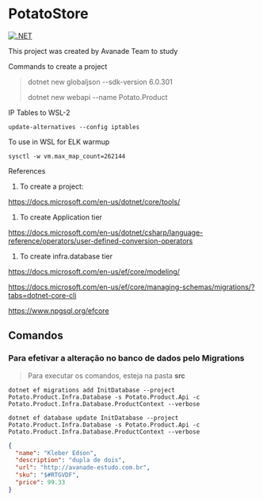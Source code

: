 
# PotatoStore

[![.NET](https://github.com/felipementel/PotatoStore/actions/workflows/dotnet-estudo.yml/badge.svg)](https://github.com/felipementel/PotatoStore/actions/workflows/dotnet-estudo.yml)

This project was created by Avanade Team to study

Commands to create a project
> dotnet new globaljson --sdk-version 6.0.301
> 
> dotnet new webapi --name Potato.Product

IP Tables to WSL-2
```
update-alternatives --config iptables
```

To use in WSL for ELK warmup

```
sysctl -w vm.max_map_count=262144
```

References

1. To create a project:

https://docs.microsoft.com/en-us/dotnet/core/tools/

1. To create Application tier

https://docs.microsoft.com/en-us/dotnet/csharp/language-reference/operators/user-defined-conversion-operators

1. To create infra.database tier
 
https://docs.microsoft.com/en-us/ef/core/modeling/

https://docs.microsoft.com/en-us/ef/core/managing-schemas/migrations/?tabs=dotnet-core-cli

https://www.npgsql.org/efcore

## Comandos

### Para efetivar a alteração no banco de dados pelo Migrations

> Para executar os comandos, esteja na pasta <b>src</b>

```
dotnet ef migrations add InitDatabase --project Potato.Product.Infra.Database -s Potato.Product.Api -c Potato.Product.Infra.Database.ProductContext --verbose
```

```
dotnet ef database update InitDatabase --project Potato.Product.Infra.Database -s Potato.Product.Api -c Potato.Product.Infra.Database.ProductContext --verbose
```

```json
{
  "name": "Kleber Edson",
  "description": "dupla de dois",
  "url": "http://avanade-estudo.com.br",
  "sku": "$#RTGVDF",
  "price": 99.33
}
```
